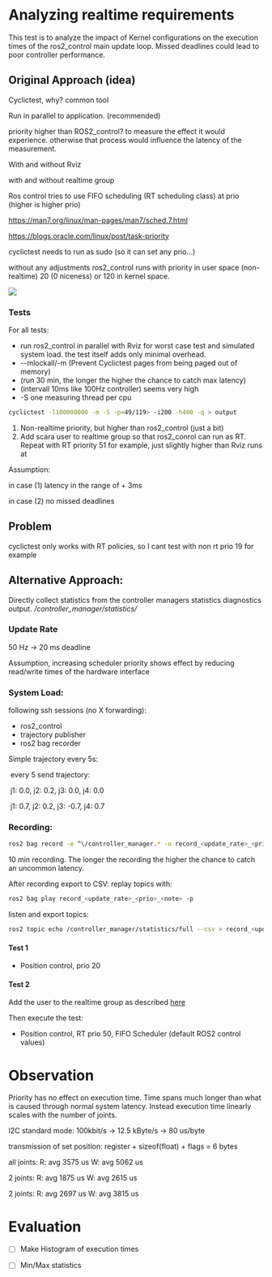 # Analyzing realtime requirements
This test is to analyze the impact of Kernel configurations on the execution times of the ros2_control main update loop. Missed deadlines could lead to poor controller performance.

## Original Approach (idea)
Cyclictest, why? common tool

Run in parallel to application. (recommended)

priority higher than ROS2_control? to measure the effect it would experience. otherwise that process would influence the latency of the measurement.

With and without Rviz

with and without realtime group


Ros control tries to use FIFO scheduling (RT scheduling class) at prio (higher is higher prio)

https://man7.org/linux/man-pages/man7/sched.7.html

https://blogs.oracle.com/linux/post/task-priority


cyclictest needs to run as sudo (so it can set any prio...)

without any adjustments ros2_control runs with priority in user space (non-realtime) 20 (0 niceness) or 120 in kernel space.

![](https://blogs.oracle.com/content/published/api/v1.1/assets/CONT7E6E157EFF004C1C9864737324E44A84/Medium?cb=_cache_6df6&format=jpg&channelToken=3189ef66cf584820b5b19e6b10792d6f)

### Tests

For all tests:

- run ros2_control in parallel with Rviz for worst case test and simulated system load. the test itself adds only minimal overhead.
- --mlockall/-m (Prevent Cyclictest pages from being paged out of memory)
- (run 30 min, the longer the higher the chance to catch max latency)
- (intervall 10ms like 100Hz controller) seems very high
- -S one measuring thread per cpu 

```bash
cyclictest -l100000000 -m -S -p<49/119> -i200 -h400 -q > output
```



1. Non-realtime priority, but higher than ros2_control (just a bit)
2. Add scara user to realtime group so that ros2_conrol can run as RT. Repeat with RT priority 51 for example, just slightly higher than Rviz runs at

Assumption:

in case (1) latency in the range of + 3ms

in case (2) no missed deadlines

## Problem

cyclictest only works with RT policies, so I cant test with non rt prio 19 for example


## Alternative Approach:
Directly collect statistics from the controller managers statistics diagnostics output. */controller_manager/statistics/*

### Update Rate

50 Hz -> 20 ms deadline

Assumption, increasing scheduler priority shows effect by reducing read/write times of the hardware interface

### System Load:

following ssh sessions (no X forwarding):

- ros2_control
- trajectory publisher
- ros2 bag recorder

Simple trajectory every 5s:

​	every 5 send trajectory:

​	j1: 0.0, j2: 0.2, j3: 0.0, j4: 0.0

​	j1: 0.7, j2: 0.2, j3: -0.7, j4: 0.7

### Recording:

```bash
ros2 bag record -e ^\/controller_manager.* -o record_<update_rate>_<prio>_<note>
```

10 min recording. The longer the recording the higher the chance to catch an uncommon latency.

After recording export to CSV:
replay topics with:
```bash
ros2 bag play record_<update_rate>_<prio>_<note> -p
``` 
listen and export topics:
```bash
ros2 topic echo /controller_manager/statistics/full --csv > record_<update_rate>_<prio>_<note>.csv
```
#### Test 1
- Position control, prio 20

#### Test 2
Add the user to the realtime group as described [here](../../Raspberry/README.md#adding-the-scara-user-to-realtime-group)

Then execute the test:
- Position control, RT prio 50, FIFO Scheduler (default ROS2 control values)


# Observation
Priority has no effect on execution time. 
Time spans much longer than what is caused through normal system latency.
Instead execution time linearly scales with the number of joints. 

I2C standard mode:
100kbit/s -> 12.5 kByte/s -> 80 us/byte


transmission of set position:
register + sizeof(float) + flags = 6 bytes


all joints:
R: avg 3575 us
W: avg 5062 us

2 joints:
R: avg 1875 us
W: avg 2615 us

2 joints:
R: avg 2697 us
W: avg 3815 us

# Evaluation
- [ ] Make Histogram of execution times
- [ ] Min/Max statistics

